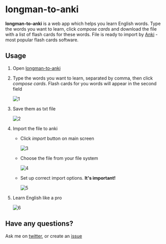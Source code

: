 # longman-to-anki

**longman-to-anki** is a web app which helps you learn English words. Type the words you want to learn, click *compose cards* and download the file with a list of flash cards for these words. File is ready to import by [Anki](http://ankisrs.net/) - most popular flash cards software.

## Usage
1. Open [longman-to-anki](https://yakhinvadim.github.io/longman-to-anki/)
2. Type the words you want to learn, separated by comma, then click *compose cards*. Flash cards for you words will appear in the second field

	 ![1](https://raw.githubusercontent.com/yakhinvadim/longman-to-anki/master/images/1.png)

3. Save them as txt file

	 ![2](https://raw.githubusercontent.com/yakhinvadim/longman-to-anki/master/images/2.png)
4. Import the file to anki
	* Click *import* button on main screen

		![3](https://raw.githubusercontent.com/yakhinvadim/longman-to-anki/master/images/3.png)

	* Choose the file from your file system

		![4](https://raw.githubusercontent.com/yakhinvadim/longman-to-anki/master/images/4.png)

	* Set up correct import options. **It's important!**

		![5](https://raw.githubusercontent.com/yakhinvadim/longman-to-anki/master/images/5.png)


5. Learn English like a pro

	 ![6](https://raw.githubusercontent.com/yakhinvadim/longman-to-anki/master/images/6.png)

## Have any questions?
Ask me on [twitter](https://twitter.com/yakhinvadim), or create an [issue](https://github.com/yakhinvadim/longman-to-anki/issues/new)
